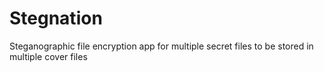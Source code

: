 # Stegnation
Steganographic file encryption app for multiple secret files to be stored in multiple cover files
